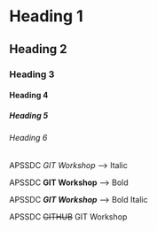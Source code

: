 # Heading 1
## Heading 2
### Heading 3
#### Heading 4
##### Heading 5
###### Heading 6

APSSDC *GIT Workshop*  --> Italic

APSSDC **GIT Workshop** --> Bold

APSSDC ***GIT Workshop*** --> Bold Italic

APSSDC ~~GITHUB~~ GIT Workshop
